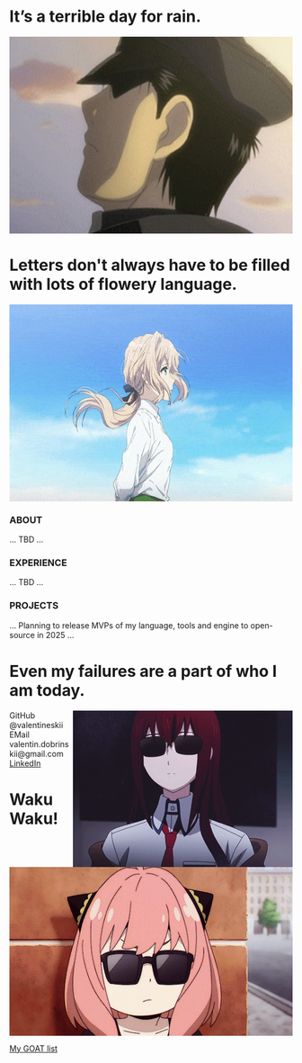# It’s a terrible day for rain.

<div align="center">
    <img width="540" height="350" alt="GIF" align="center" src="https://github.com/valentineskii/valentineskii/blob/main/assets/roy_mustang.gif"/>
</div>

# Letters don't always have to be filled with lots of flowery language.

<div align="center">
    <img width="540" height="350" alt="GIF" align="center" src="https://github.com/valentineskii/valentineskii/blob/main/assets/violett_evergarden.gif"/>
</div>

### ABOUT 

... TBD ... 

### EXPERIENCE

... TBD ...

### PROJECTS

... Planning to release MVPs of my language, tools and engine to open-source in 2025 ... 


# Even my failures are a part of who I am today.

<div>
    <img align="right" src="https://github.com/valentineskii/valentineskii/blob/main/assets/kurisu_makise.gif"/>
    <p>
        GitHub @valentineskii<br>
        EMail valentin.dobrinskii@gmail.com
        <a href="https://www.linkedin.com/in/valentin-dobrinskii/">LinkedIn</a> 
    </p>
</div>

# Waku Waku!

<div align="center">
    <img width="540" height="300" alt="GIF" align="center" src="https://github.com/valentineskii/valentineskii/blob/main/assets/anya_forger.gif"/>
</div>

<div>
    <p>
        <a href="https://valentineskii.github.io/">My GOAT list</a>
    </p>
</div>

<!--
### Hi there 👋
**valentineskii/valentineskii** is a ✨ _special_ ✨ repository because its `README.md` (this file) appears on your GitHub profile.

Here are some ideas to get you started:

- 🔭 I’m currently working on ...
- 🌱 I’m currently learning ...
- 👯 I’m looking to collaborate on ...
- 🤔 I’m looking for help with ...
- 💬 Ask me about ...
- 📫 How to reach me: ...
- 😄 Pronouns: ...
- ⚡ Fun fact: ...
-->
